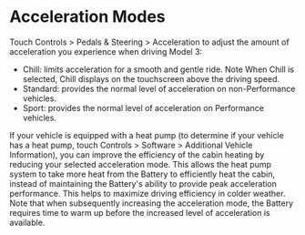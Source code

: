 # Acceleration Modes

Touch Controls > Pedals & Steering > Acceleration to adjust the amount of acceleration you experience when driving Model 3:
- Chill: limits acceleration for a smooth and gentle ride.
Note
When Chill is selected, Chill displays on the touchscreen above the driving speed.
- Standard: provides the normal level of acceleration on non-Performance vehicles.
- Sport: provides the normal level of acceleration on Performance vehicles.

If your vehicle is equipped with a heat pump (to determine if your vehicle has a heat pump, touch Controls > Software > Additional Vehicle Information), you can improve the efficiency of the cabin heating by reducing your selected acceleration mode. This allows the heat pump system to take more heat from the Battery to efficiently heat the cabin, instead of maintaining the Battery's ability to provide peak acceleration performance. This helps to maximize driving efficiency in colder weather. Note that when subsequently increasing the acceleration mode, the Battery requires time to warm up before the increased level of acceleration is available.